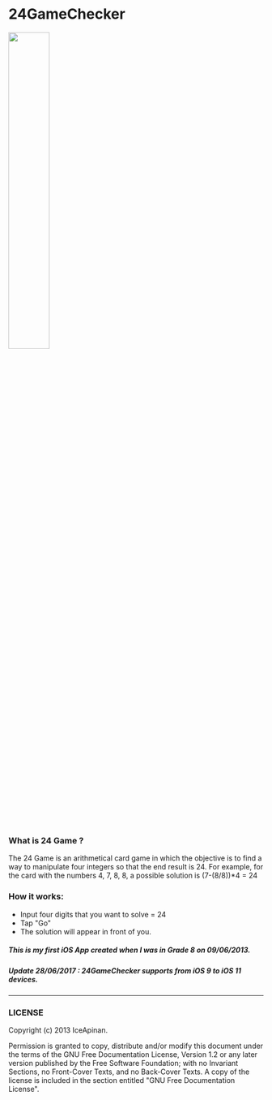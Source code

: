# 24GameChecker

<img src="http://i.imgur.com/ymACB4P.png" width="40%">

### What is 24 Game ?
The 24 Game is an arithmetical card game in which the objective is to find a way to manipulate four integers
so that the end result is 24. For example, for the card with the numbers 4, 7, 8, 8, a possible solution is (7-(8/8))*4 = 24

### How it works:
- Input four digits that you want to solve = 24
- Tap "Go"
- The solution will appear in front of you.

##### This is my first iOS App created when I was in Grade 8 on 09/06/2013.
##### Update 28/06/2017 : 24GameChecker supports from iOS 9 to iOS 11 devices.

___
### LICENSE

Copyright (c) 2013 IceApinan.

Permission is granted to copy, distribute and/or modify this document under the terms of the GNU Free Documentation License, Version 1.2 or any later version published by the Free Software Foundation; with no Invariant Sections, no Front-Cover Texts, and no Back-Cover Texts. A copy of the license is included in the section entitled "GNU Free Documentation License".

